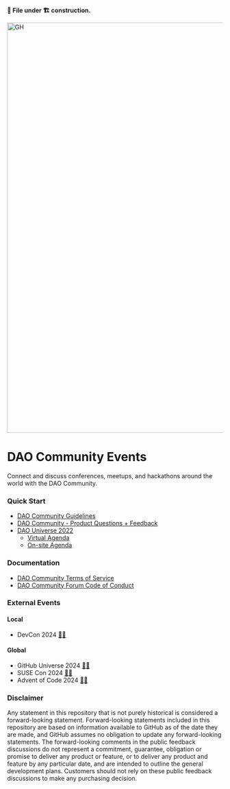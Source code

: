 **📄 File under 🏗 construction.**

<img width="957" alt="GH" src="https://user-images.githubusercontent.com/49915749/196942213-b763661c-63d8-40df-8ef8-47759561dddf.png">


# DAO Community Events

Connect and discuss conferences, meetups, and hackathons around the world with the DAO Community.

### Quick Start

* [DAO Community Guidelines](https://docs.github.com/en/site-policy/github-terms/github-community-guidelines)
* [DAO Community - Product Questions + Feedback](https://github.com/orgs/community/discussions) 
* [DAO Universe 2022](https://githubuniverse.com/)
   * [Virtual Agenda](https://githubuniverse.com/events/detail/virtual-schedule)
   * [On-site Agenda](https://githubuniverse.com/events/detail/on-site-schedule)
   

### Documentation

* [DAO Community Terms of Service](https://docs.github.com/en/site-policy/github-terms/github-terms-of-service)
* [DAO Community Forum Code of Conduct](https://docs.github.com/en/site-policy/github-terms/github-community-forum-code-of-conduct)

### External Events

[\\]: # "Add external events here."

#### Local

- DevCon 2024 [🔗‍💥]()

#### Global

- GitHub Universe 2024 [🔗‍💥]()
- SUSE Con 2024 [🔗‍💥]()
- Advent of Code 2024 [🔗‍💥]()

[\\]: # "Check [The Linux Foundation Events Calendar | Upcoming Events](https://events.linuxfoundation.org/about/calendar/)"

### Disclaimer

Any statement in this repository that is not purely historical is considered a forward-looking statement. Forward-looking statements included in this repository are based on information available to GitHub as of the date they are made, and GitHub assumes no obligation to update any forward-looking statements. The forward-looking comments in the public feedback discussions do not represent a commitment, guarantee, obligation or promise to deliver any product or feature, or to deliver any product and feature by any particular date, and are intended to outline the general development plans. Customers should not rely on these public feedback discussions to make any purchasing decision.

[\\]: # "EOF"
